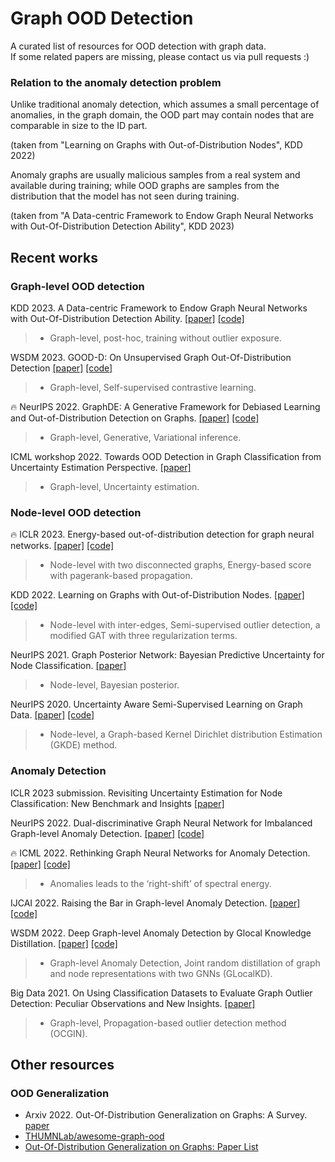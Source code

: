 # Graph OOD Detection

A curated list of resources for OOD detection with graph data.  
If some related papers are missing, please contact us via pull requests :)

### Relation to the anomaly detection problem

Unlike traditional anomaly detection, which assumes a small percentage of anomalies, 
in the graph domain, the OOD part may contain nodes that are comparable in size to the ID part. 

(taken from "Learning on Graphs with Out-of-Distribution Nodes", KDD 2022)

Anomaly graphs are usually malicious samples from a real system and available during training; while OOD graphs are samples from the distribution that the model has not seen during training.

(taken from "A Data-centric Framework to Endow Graph Neural Networks with Out-Of-Distribution Detection Ability", KDD 2023)


## Recent works
### Graph-level OOD detection
KDD 2023. A Data-centric Framework to Endow Graph Neural Networks with Out-Of-Distribution Detection Ability.
[[paper]](http://shichuan.org/doc/150.pdf)
[[code]](https://github.com/BUPT-GAMMA/AAGOD)
>- Graph-level, post-hoc, training without outlier exposure.

WSDM 2023. GOOD-D: On Unsupervised Graph Out-Of-Distribution Detection
[[paper]](https://arxiv.org/pdf/2211.04208.pdf)
[[code]](https://github.com/yixinliu233/G-OOD-D)
>- Graph-level, Self-supervised contrastive learning.

🔥 NeurIPS 2022. GraphDE: A Generative Framework for Debiased Learning and Out-of-Distribution Detection on Graphs.
[[paper]](https://openreview.net/pdf?id=mSiPuHIP7t8)
[[code]](https://github.com/Emiyalzn/GraphDE)
>- Graph-level, Generative, Variational inference.

ICML workshop 2022. Towards OOD Detection in Graph Classification from Uncertainty Estimation Perspective.
[[paper]](https://arxiv.org/pdf/2206.10691.pdf)
>- Graph-level, Uncertainty estimation.

### Node-level OOD detection
🔥 ICLR 2023. Energy-based out-of-distribution detection for graph neural networks.
[[paper]](https://arxiv.org/pdf/2302.02914.pdf)
[[code]](https://github.com/qitianwu/GraphOOD-GNNSafe)
>- Node-level with two disconnected graphs, Energy-based score with pagerank-based propagation.

KDD 2022. Learning on Graphs with Out-of-Distribution Nodes.
[[paper]](https://dl.acm.org/doi/10.1145/3534678.3539457)
[[code]](https://github.com/SongYYYY/KDD22-OODGAT)
>- Node-level with inter-edges, Semi-supervised outlier detection, a modified GAT with three regularization terms.

NeurIPS 2021. Graph Posterior Network: Bayesian Predictive Uncertainty for Node Classification.
[[paper]](https://proceedings.neurips.cc/paper/2021/file/95b431e51fc53692913da5263c214162-Paper.pdf)
>- Node-level, Bayesian posterior.

NeurIPS 2020. Uncertainty Aware Semi-Supervised Learning on Graph Data.
[[paper]](https://proceedings.neurips.cc/paper/2020/file/968c9b4f09cbb7d7925f38aea3484111-Paper.pdf)
[[code]](https://github.com/zxj32/uncertainty-GNN)
>- Node-level, a Graph-based Kernel Dirichlet distribution Estimation (GKDE) method.

### Anomaly Detection
ICLR 2023 submission. Revisiting Uncertainty Estimation for Node Classification: New Benchmark and Insights
[[paper]](https://openreview.net/pdf?id=DB3BH3arU2Y)

NeurIPS 2022. Dual-discriminative Graph Neural Network for Imbalanced Graph-level Anomaly Detection.
[[paper]](https://openreview.net/pdf?id=d6mf9AFoR-O)
[[code]](https://github.com/graph-level-anomalies/iGAD)

🔥 ICML 2022. Rethinking Graph Neural Networks for Anomaly Detection.
[[paper]](https://proceedings.mlr.press/v162/tang22b/tang22b.pdf)
[[code]](https://github.com/squareRoot3/Rethinking-Anomaly-Detection)
>- Anomalies leads to the ‘right-shift’ of spectral energy.

IJCAI 2022. Raising the Bar in Graph-level Anomaly Detection.
[[paper]](https://arxiv.org/pdf/2205.13845.pdf)
[[code]](https://github.com/boschresearch/GraphLevel-AnomalyDetection)

WSDM 2022. Deep Graph-level Anomaly Detection by Glocal Knowledge Distillation.
[[paper]](https://arxiv.org/pdf/2112.10063.pdf)
[[code]](https://github.com/RongrongMa/GLocalKD)
>- Graph-level Anomaly Detection, Joint random distillation of graph and node representations with two GNNs (GLocalKD).

Big Data 2021. On Using Classification Datasets to Evaluate Graph Outlier Detection: Peculiar Observations and New Insights.
[[paper]](https://arxiv.org/pdf/2012.12931.pdf)
>- Graph-level, Propagation-based outlier detection method (OCGIN).

## Other resources
### OOD Generalization
- Arxiv 2022. Out-Of-Distribution Generalization on Graphs: A Survey.
[paper](https://arxiv.org/pdf/2202.07987.pdf)
- [THUMNLab/awesome-graph-ood](https://github.com/THUMNLab/awesome-graph-ood)
- [Out-Of-Distribution Generalization on Graphs: Paper List](https://graph.ood-generalization.com/)
